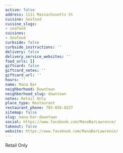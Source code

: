 ```yaml
---
active: false
address: 1111 Massachusetts St
cuisine: Seafood
cuisine_slugs:
- seafood
cuisines:
- Seafood
curbside: false
curbside_instructions: ''
delivery: false
delivery_service_websites: ''
food_urls: []
giftcard: false
giftcard_notes: ''
giftcard_url: ''
hours: ''
name: Mana Bar
neighborhood: Downtown
neighborhood_slug: downtown
notes: Retail Only
place_type: Restaurant
restaurant_phone: 785-856-8227
sitemap: false
slug: mana-bar-downtown
social: https://www.facebook.com/ManaBarLawrence/
takeout: false
website: https://www.facebook.com/ManaBarLawrence/
---
```


Retail Only